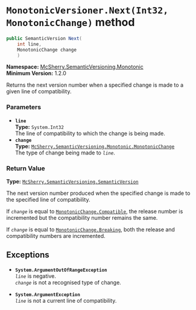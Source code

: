 # `MonotonicVersioner.Next(Int32, MonotonicChange)` method

```c#
public SemanticVersion Next(
    int line,
    MonotonicChange change
    )
```

**Namespace:** [McSherry.SemanticVersioning.Monotonic][1]  
**Minimum Version:** 1.2.0

[1]: ../

Returns the next version number when a specified change is made to a given
line of compatibility.

### Parameters

- **`line`**  
  **Type:** `System.Int32`  
  The line of compatibility to which the change is being made.
- **`change`**  
  **Type:** [`McSherry.SemanticVersioning.Monotonic.MonotonicChange`][2]  
  The type of change being made to _`line`_.

[2]: ../MonotonicChange.md

### Return Value

**Type:** [`McSherry.SemanticVersioning.SemanticVersion`][3]

The next version number produced when the specified change is made to the
specified line of compatibility.

If _`change`_ is equal to [`MonotonicChange.Compatible`][2], the release
number is incremented but the compatibility number remains the same.

If _`change`_ is equal to [`MonotonicChange.Breaking`][2], both the release
and compatibility numbers are incremented.

## Exceptions

- **`System.ArgumentOutOfRangeException`**  
  _`line`_ is negative.  
  _`change`_ is not a recognised type of change.
  
- **`System.ArgumentException`**  
  _`line`_ is not a current line of compatibility.
  
[3]: ../../SemanticVersion